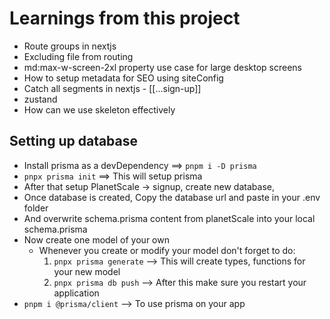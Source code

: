 # Learnings from this project

- Route groups in nextjs
- Excluding file from routing
- md:max-w-screen-2xl property use case for large desktop screens
- How to setup metadata for SEO using siteConfig
- Catch all segments in nextjs - [[...sign-up]]
- zustand
- How can we use skeleton effectively

## Setting up database

- Install prisma as a devDependency ==> ```pnpm i -D prisma```
- ```pnpx prisma init``` ==> This will setup prisma
- After that setup PlanetScale -> signup, create new database,
- Once database is created, Copy the database url and paste in your .env folder
- And overwrite schema.prisma content from planetScale into your local schema.prisma
- Now create one model of your own
  - Whenever you create or modify your model don't forget to do:
    1. ```pnpx prisma generate```  --> This will create types, functions for your new model
    2. ```pnpx prisma db push``` --> After this make sure you restart your application
- ```pnpm i @prisma/client``` --> To use prisma on your app
